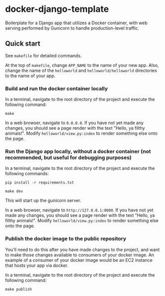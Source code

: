 # docker-django-template
Boilerplate for a Django app that utilizes a Docker container, with web serving performed by Gunicorn to handle production-level traffic.

## Quick start
See `makefile` for detailed commands.

At the top of `makefile`, change `APP_NAME` to the name of your new app. Also, change the name of the `helloworld` and `helloworld/helloworld` directories to the name of your app.

### Build and run the docker container locally
In a terminal, navigate to the root directory of the project and execute the following command: 
```
make
```

In a web browser, navigate to `0.0.0.0`. If you have not yet made any changes, you should see a page render with the text "Hello, ya filthy animals!". Modify `helloworld/view.py:index` to render something else onto the page.

### Run the Django app locally, without a docker container (not recommended, but useful for debugging purposes)
In a terminal, navigate to the root directory of the project and execute the following commands: 
```
pip install -r requirements.txt
```
```
make dev
```

This will start up the gunicorn server.

In a web browser, navigate to `http://127.0.0.1:8000`. If you have not yet made any changes, you should see a page render with the text "Hello, ya filthy animals!". Modify `helloworld/view.py:index` to render something else onto the page.

### Publish the docker image to the public repository
You'll need to do this after you have made changes to the project, and want to make those changes available to consumers of your docker image. An example of a consumer of your docker image would be an EC2 instance that hosts your app via docker.

In a terminal, navigate to the root directory of the project and execute the following command: 
```
make publish
```
